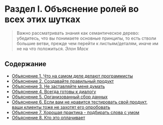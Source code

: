 # Раздел I. Объяснение ролей во всех этих шутках

> Важно рассматривать знания как семантическое дерево: убедитесь, что вы понимаете основные принципы, то есть стволи большие ветви, прежде чем перейти к листьям/деталям, иначе им не на что положиться.
*Элон Маск*

## Содержание
* [Объяснение 1. Что на самом деле делают программисты](Explanation-1)
* [Объяснение 2. Создавайте правильный продукт](Explanation-2)
* [Объяснение 3. Не заставляйте меня думать](Explanation-3)
* [Объяснение 4. Всегда готовы к диалогу](Explanation-4)
* [Объяснение 5. Организованный сбор данных](Explanation-5)
* [Объяснение 6. Если вам не нравится тестировать свой продукт, ваши клиенты тоже не захотят его опробовать](Explanation-6)
* [Объяснение 7. Хорошая практика - подбирать слова с умом](Explanation-7)
* [Объяснение 8. Кто это оплачивает](Explanation-8)
